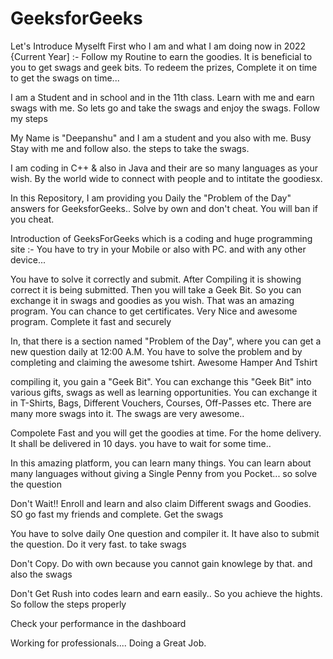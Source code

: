 # GeeksforGeeks



Let's Introduce Myselft First who I am and what I am doing now in 2022 {Current Year] :- Follow my Routine to earn the goodies.  It is beneficial to you to get swags and geek bits. To redeem the prizes, Complete it on time to get the swags on time...

I am a Student  and in school and in the 11th class. Learn with me and earn swags with me. So lets go and take the swags and enjoy the swags. Follow my steps


My Name is "Deepanshu" and I am a student and you also with me. Busy Stay with me and follow also. the steps to take the swags.

I am coding in C++  & also in Java and their are so many languages as your wish. By the world wide to connect with people and to intitate the goodiesx. 

In this Repository, I am providing you Daily the "Problem of the Day" answers for GeeksforGeeks.. Solve by own and don't cheat. You will ban if you cheat. 

Introduction of GeeksForGeeks which is a coding  and huge programming site :- You have to try in your Mobile or also with PC. and with any other device...

You have to solve it correctly and submit. After Compiling it is showing correct it is being submitted. Then you will take a Geek Bit. So you can exchange it in swags and goodies as you wish. That was an amazing program. You can chance to get certificates. Very Nice and awesome program. Complete it fast and securely


In, that there is a section named "Problem of the Day", where you can get a new question daily at 12:00 A.M. You have to solve the problem and by completing and claiming the awesome tshirt. Awesome Hamper And Tshirt

compiling it, you gain a "Geek Bit". You can exchange this "Geek Bit" into various gifts, swags as well as learning opportunities. You can exchange it in T-Shirts, Bags, Different Vouchers, Courses, Off-Passes etc. There are many more swags into it. The swags are very awesome..

Compolete Fast and you will get the goodies at time. For the home delivery. It shall be delivered in 10 days. you have to wait for some time..



In this amazing platform, you can learn many things. You can learn about many languages without giving a Single Penny from you Pocket... so solve the question 

Don't Wait!! Enroll and learn and also claim Different swags and Goodies. SO go fast my friends and complete.  Get the swags

You have to solve daily One question and compiler it. It have also to submit the question. Do it very fast. to take swags

Don't Copy. Do with own because you cannot gain knowlege by that. and also the swags  

Don't Get Rush into codes learn and earn easily.. So you achieve the hights. So follow the steps properly     

Check your performance in the dashboard     


Working for professionals....
Doing a Great Job.


